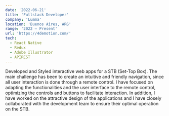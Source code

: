 ```yaml
---
date: '2022-06-21'
title: 'Fullstack Developer'
company: 'Lumma'
location: 'Buenos Aires, ARG'
range: '2022 — Present'
url: 'https://4demotion.com/'
tech:
  - React Native
  - Redux
  - Adobe Illustrator
  - APIREST
---
```


Developed and Styled interactive web apps for a STB (Set-Top Box). The main challenge has been to create an intuitive and friendly navigation, since all user interaction is done through a remote control. I have focused on adapting the functionalities and the user interface to the remote control, optimizing the controls and buttons to facilitate interaction. In addition, I have worked on the attractive design of the applications and I have closely collaborated with the development team to ensure their optimal operation on the STB.